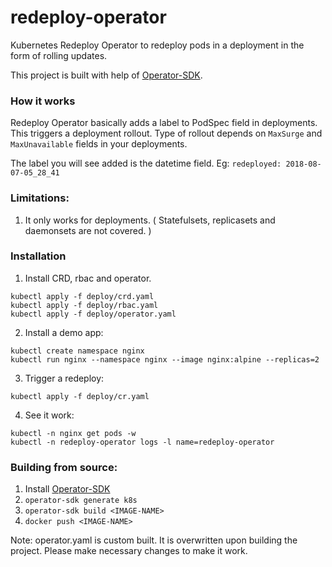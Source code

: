 # redeploy-operator
Kubernetes Redeploy Operator to redeploy pods in a deployment in the form of rolling updates. 

This project is built with help of [Operator-SDK](https://github.com/operator-framework/operator-sdk).

### How it works
Redeploy Operator basically adds a label to PodSpec field in deployments. 
This triggers a deployment rollout. Type of rollout depends on `MaxSurge` and `MaxUnavailable` fields in your deployments.

The label you will see added is the datetime field.
Eg:   `redeployed: 2018-08-07-05_28_41`

### Limitations:
1. It only works for deployments. ( Statefulsets, replicasets and daemonsets are not covered. )

### Installation

1. Install CRD, rbac and operator.

```
kubectl apply -f deploy/crd.yaml
kubectl apply -f deploy/rbac.yaml
kubectl apply -f deploy/operator.yaml
```
2. Install a demo app:

```
kubectl create namespace nginx
kubectl run nginx --namespace nginx --image nginx:alpine --replicas=2
```
3. Trigger a redeploy:

```
kubectl apply -f deploy/cr.yaml
```

4. See it work:

```
kubectl -n nginx get pods -w
kubectl -n redeploy-operator logs -l name=redeploy-operator
```


### Building from source:

1. Install [Operator-SDK](https://github.com/operator-framework/operator-sdk)
2. `operator-sdk generate k8s`
3. `operator-sdk build <IMAGE-NAME>`
4. `docker push <IMAGE-NAME>`

Note: operator.yaml is custom built. It is overwritten upon building the project. 
Please make necessary changes to make it work.

